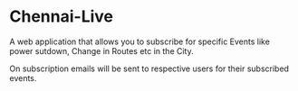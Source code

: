 # Chennai-Live
 A web application that allows you to subscribe for specific Events like power sutdown, Change in Routes etc in the City. 

On subscription emails will be sent to respective users for their subscribed events.

